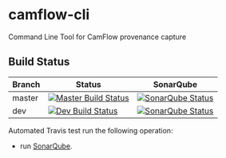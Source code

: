 # camflow-cli
Command Line Tool for CamFlow provenance capture

## Build Status

| Branch | Status                                                                                  | SonarQube |
|--------|-----------------------------------------------------------------------------------------|-----------|
| master | [![Master Build Status](https://api.travis-ci.org/CamFlow/camflow-cli.svg?branch=master)](https://travis-ci.org/CamFlow/camflow-cli/branches)  |[![SonarQube Status](https://sonarqube.com//api/badges/gate?key=camflow%3Acli)]()   |
| dev    | [![Dev Build Status](https://api.travis-ci.org/CamFlow/camflow-cli.svg?branch=dev)](https://travis-ci.org/CamFlow/camflow-cli/branches)      |[![SonarQube Status](https://sonarqube.com//api/badges/gate?key=camflow%3Acli%3Adev)](https://sonarqube.com/dashboard?id=camflow%3Acli%3Adev)   |

Automated Travis test run the following operation:
- run [SonarQube](https://sonarqube.com).
